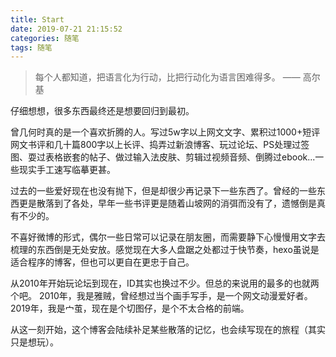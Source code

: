 ```yaml
---
title: Start
date: 2019-07-21 21:15:52
categories: 随笔
tags: 随笔
---
```

> 每个人都知道，把语言化为行动，比把行动化为语言困难得多。    —— 高尔基

仔细想想，很多东西最终还是想要回归到最初。

曾几何时真的是一个喜欢折腾的人。写过5w字以上网文文字、累积过1000+短评网文书评和几十篇800字以上长评、捣弄过新浪博客、玩过论坛、PS处理过签图、耍过表格嵌套的帖子、做过输入法皮肤、剪辑过视频音频、倒腾过ebook...一些现实手工速写临摹更甚。

过去的一些爱好现在也没有抛下，但是却很少再记录下一些东西了。曾经的一些东西更是散落到了各处，早年一些书评更是随着山坡网的消弭而没有了，遗憾倒是真有不少的。

不喜好微博的形式，偶尔一些日常可以记录在朋友圈，而需要静下心慢慢用文字去梳理的东西倒是无处安放。感觉现在大多人盘踞之处都过于快节奏，hexo虽说是适合程序的博客，但也可以更自在更忠于自己。

从2010年开始玩论坛到现在，ID其实也换过不少。但总的来说用的最多的也就两个吧。
2010年，我是雅贼，曾经想过当个画手写手，是一个网文动漫爱好者。
2019年，我是宀茧，现在是个切图仔，是个不太合格的前端。

从这一刻开始，这个博客会陆续补足某些散落的记忆，也会续写现在的旅程（其实只是想玩）。